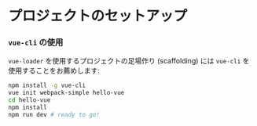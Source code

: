 # プロジェクトのセットアップ

### `vue-cli` の使用

`vue-loader` を使用するプロジェクトの足場作り (scaffolding) には `vue-cli` を使用することをお薦めします:

``` bash
npm install -g vue-cli
vue init webpack-simple hello-vue
cd hello-vue
npm install
npm run dev # ready to go!
```
